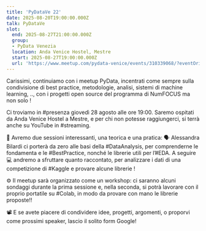 ```yaml
---
title: 'PyDataVe 22'
date: 2025-08-20T19:00:00.000Z
talk: PyDataVe
slot:
  end: 2025-08-27T21:00:00.000Z
  group:
  - PyData Venezia
  location: Anda Venice Hostel, Mestre
  start: 2025-08-27T19:00:00.000Z
  url: 'https://www.meetup.com/pydata-venice/events/310339068/?eventOrigin=group_past_events'
---
```


Carissimi, continuiamo con i meetup PyData, incentrati come sempre sulla condivisione di best practice, metodologie, analisi, sistemi di machine learning, .., con i progetti open source del programma di NumFOCUS ma non solo !

Ci troviamo in #presenza giovedì 28 agosto alle ore 19:00.
Saremo ospitati da Anda Venice Hostel a Mestre, e per chi non potesse raggiungerci, si terrà anche su YouTube in #streaming.

👥 Avremo due sessioni interessanti, una teorica e una pratica:
🗣 Alessandra Bilardi ci porterà da zero alle basi della #DataAnalysis, per comprenderne le fondamenta e le #BestPractice, nonché le librerie utili per l’#EDA.
A seguire 💻 andremo a sfruttare quanto raccontato, per analizzare i dati di una competizione di #Kaggle e provare alcune librerie !

⚙️ Il meetup sarà organizzato come un workshop: ci saranno alcuni sondaggi durante la prima sessione e, nella seconda, si potrà lavorare con il proprio portatile su #Colab, in modo da provare con mano le librerie proposte‼️

📽 E se avete piacere di condividere idee, progetti, argomenti, o proporvi come prossimi speaker, lascio il solito form Google!
